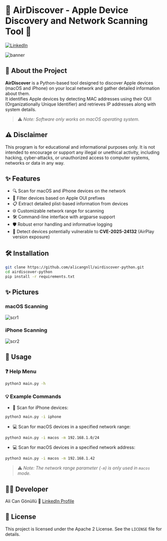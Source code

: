 # 🍏 AirDiscover - Apple Device Discovery and Network Scanning Tool 🚀

[![LinkedIn](https://img.shields.io/badge/LinkedIn-Ali%20Can%20Gönüllü-blue)](https://www.linkedin.com/in/alicangonullu/)

![banner](https://github.com/user-attachments/assets/45466523-feca-49c6-8395-3875432947d1)

## 📖 About the Project

**AirDiscover** is a Python-based tool designed to discover Apple devices (macOS and iPhone) on your local network and gather detailed information about them.  
It identifies Apple devices by detecting MAC addresses using their OUI (Organizationally Unique Identifier) and retrieves IP addresses along with system details.

> ⚠️ *Note: Software only works on macOS operating system.*

## ⚠️ Disclaimer

This program is for educational and informational purposes only. It is not intended to encourage or support any illegal or unethical activity, including hacking, cyber-attacks, or unauthorized access to computer systems, networks or data in any way.

## ✨ Features

- 🔍 Scan for macOS and iPhone devices on the network  
- 🍎 Filter devices based on Apple OUI prefixes  
- 📋 Extract detailed plist-based information from devices  
- 🌐 Customizable network range for scanning  
- 🛠️ Command-line interface with argparse support  
- 🛡️ Robust error handling and informative logging  
- 🚨 Detect devices potentially vulnerable to **CVE-2025-24132** (AirPlay version exposure)  


## 🛠️ Installation

```bash
git clone https://github.com/alicangnll/airdiscover-python.git
cd airdiscover-python
pip install -r requirements.txt
````

## ✨ Pictures

### macOS Scanning
![scr1](https://github.com/user-attachments/assets/64bf044a-21c9-42fe-8ce6-02f259d2081b)

### iPhone Scanning
![scr2](https://github.com/user-attachments/assets/7dea57f9-9324-4785-9877-b62d50ed2960)

## 🚀 Usage

### ❓ Help Menu

```bash
python3 main.py -h
```

### 💡 Example Commands

* 📱 Scan for iPhone devices:

```bash
python3 main.py -i iphone
```

* 💻 Scan for macOS devices in a specified network range:

```bash
python3 main.py -i macos -m 192.168.1.0/24
```

* 💻 Scan for macOS devices in a specified network address:

```bash
python3 main.py -i macos -m 192.168.1.42
```

> ⚠️ *Note: The network range parameter (`-m`) is only used in `macos` mode.*


## 👨‍💻 Developer

Ali Can Gönüllü
🔗 [LinkedIn Profile](https://www.linkedin.com/in/alicangonullu/)

## 📄 License

This project is licensed under the Apache 2 License. See the `LICENSE` file for details.
